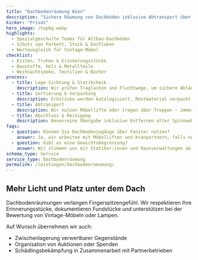 ```yaml
---
title: "Dachbodenräumung Wien"
description: "Sichere Räumung von Dachböden inklusive Abtransport über enge Stiegenhäuser und Lastenaufzüge."
kicker: "Privat"
hero_image: /topbg.webp
highlights:
  - Spezialgeschulte Teams für Altbau-Dachböden
  - Schutz von Parkett, Stuck & Dachluken
  - Wertausgleich für Vintage-Möbel
checklist:
  - Kisten, Truhen & Erinnerungsstücke
  - Baustoffe, Holz & Metallteile
  - Weihnachtsdeko, Textilien & Bücher
process:
  - title: Lage-Sichtung & Statikcheck
    description: Wir prüfen Traglasten und Fluchtwege, um sichere Abläufe zu garantieren.
  - title: Sortierung & Verpackung
    description: Erbstücke werden katalogisiert, Restmaterial verpackt und entsorgt.
  - title: Abtransport
    description: Wir nutzen Möbellifte oder tragen über Treppen – immer mit Kantenschutz.
  - title: Abschluss & Reinigung
    description: Besenreine Übergabe inklusive Entfernen alter Spinnweben und Staub.
faqs:
  - question: Können Sie Dachbodenzugänge über Fenster nutzen?
    answer: Ja, wir arbeiten mit Möbelliften und Kranpartnern, falls nötig.
  - question: Gibt es eine Gewichtsbegrenzung?
    answer: Wir stimmen uns mit Statiker:innen und Hausverwaltungen ab, bevor schwere Maschinen bewegt werden.
schema_type: Service
service_type: Dachbodenräumung
permalink: /leistungen/dachbodenraeumung/
---
```

## Mehr Licht und Platz unter dem Dach

Dachbodenräumungen verlangen Fingerspitzengefühl. Wir respektieren Ihre Erinnerungsstücke, dokumentieren Fundstücke und unterstützen bei der Bewertung von Vintage-Möbeln oder Lampen.

Auf Wunsch übernehmen wir auch:

- Zwischenlagerung verwertbarer Gegenstände
- Organisation von Auktionen oder Spenden
- Schädlingsbekämpfung in Zusammenarbeit mit Partnerbetrieben
